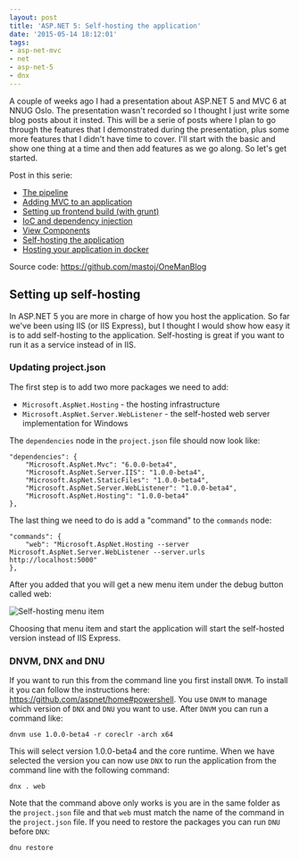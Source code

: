 ```yaml
---
layout: post
title: 'ASP.NET 5: Self-hosting the application'
date: '2015-05-14 18:12:01'
tags:
- asp-net-mvc
- net
- asp-net-5
- dnx
---
```


A couple of weeks ago I had a presentation about ASP.NET 5 and MVC 6 at NNUG Oslo. The presentation wasn't recorded so I thought I just write some blog posts about it insted. This will be a serie of posts where I plan to go through the features that I demonstrated during the presentation, plus some more features that I didn't have time to cover. I'll start with the basic and show one thing at a time and then add features as we go along. So let's get started.

Post in this serie:

* [The pipeline](http://blog.tomasjansson.com/asp-net-5-the-pipeline/)
* [Adding MVC to an application](http://blog.tomasjansson.com/asp-net-5-adding-mvc-to-an-application)
* [Setting up frontend build (with grunt)](http://blog.tomasjansson.com/asp-net-5-setting-up-frontend-build-with-grunt/)
* [IoC and dependency injection](http://blog.tomasjansson.com/asp-net-5-ioc-and-dependency-injection/)
* [View Components](http://blog.tomasjansson.com/asp-net-5-view-components/)
* [Self-hosting the application](http://blog.tomasjansson.com/asp-net-5-self-hosting-the-application/)
* [Hosting your application in docker](http://blog.tomasjansson.com/asp-net-5-hosting-your-application-in-docker/)

Source code: https://github.com/mastoj/OneManBlog

## Setting up self-hosting

In ASP.NET 5 you are more in charge of how you host the application. So far we've been using IIS (or IIS Express), but I thought I would show how easy it is to add self-hosting to the application. Self-hosting is great if you want to run it as a service instead of in IIS.

### Updating project.json

The first step is to add two more packages we need to add: 

 * `Microsoft.AspNet.Hosting` - the hosting infrastructure
 * `Microsoft.AspNet.Server.WebListener` - the self-hosted web server implementation for Windows

The `dependencies` node in the  `project.json` file should now look like: 

    "dependencies": {
        "Microsoft.AspNet.Mvc": "6.0.0-beta4",
        "Microsoft.AspNet.Server.IIS": "1.0.0-beta4",
        "Microsoft.AspNet.StaticFiles": "1.0.0-beta4",
        "Microsoft.AspNet.Server.WebListener": "1.0.0-beta4",
        "Microsoft.AspNet.Hosting": "1.0.0-beta4"
    },

The last thing we need to do is add a "command" to the `commands` node:

    "commands": {
        "web": "Microsoft.AspNet.Hosting --server Microsoft.AspNet.Server.WebListener --server.urls http://localhost:5000"
    },

After you added that you will get a new menu item under the debug button called web:

![Self-hosting menu item](/content/images/2015/05/Self-hosting.PNG)

Choosing that menu item and start the application will start the self-hosted version instead of IIS Express.

### DNVM, DNX and DNU

If you want to run this from the command line you first install `DNVM`. To install it you can follow the instructions here: https://github.com/aspnet/home#powershell. You use `DNVM` to manage which version of `DNX` and `DNU` you want to use. After `DNVM` you can run a command like:

    dnvm use 1.0.0-beta4 -r coreclr -arch x64

This will select version 1.0.0-beta4 and the core runtime. When we have selected the version you can now use `DNX` to run the application from the command line with the following command: 

    dnx . web

Note that the command above only works is you are in the same folder as the `project.json` file and that `web` must match the name of the command in the `project.json` file. If you need to restore the packages you can run `DNU` before `DNX`:

    dnu restore